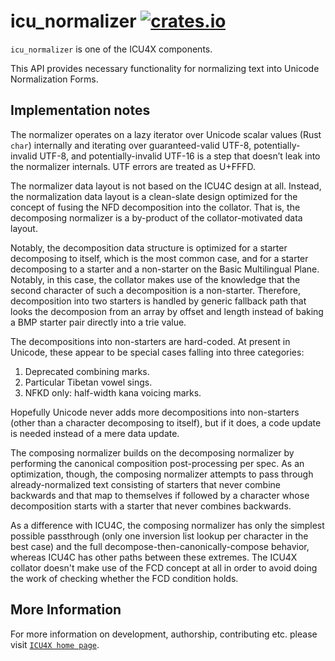 # icu_normalizer [![crates.io](https://img.shields.io/crates/v/icu_normalizer)](https://crates.io/crates/icu_normalizer)

`icu_normalizer` is one of the ICU4X components.

This API provides necessary functionality for normalizing text into Unicode
Normalization Forms.

## Implementation notes

The normalizer operates on a lazy iterator over Unicode scalar values (Rust `char`) internally
and iterating over guaranteed-valid UTF-8, potentially-invalid UTF-8, and potentially-invalid
UTF-16 is a step that doesn’t leak into the normalizer internals. UTF errors are treated as
U+FFFD.

The normalizer data layout is not based on the ICU4C design at all. Instead, the normalization
data layout is a clean-slate design optimized for the concept of fusing the NFD decomposition
into the collator. That is, the decomposing normalizer is a by-product of the collator-motivated
data layout.

Notably, the decomposition data structure is optimized for a starter decomposing to itself,
which is the most common case, and for a starter decomposing to a starter and a non-starter
on the Basic Multilingual Plane. Notably, in this case, the collator makes use of the
knowledge that the second character of such a decomposition is a non-starter. Therefore,
decomposition into two starters is handled by generic fallback path that looks the
decomposion from an array by offset and length instead of baking a BMP starter pair directly
into a trie value.

The decompositions into non-starters are hard-coded. At present in Unicode, these appear
to be special cases falling into three categories:

1. Deprecated combining marks.
2. Particular Tibetan vowel sings.
3. NFKD only: half-width kana voicing marks.

Hopefully Unicode never adds more decompositions into non-starters (other than a character
decomposing to itself), but if it does, a code update is needed instead of a mere data update.

The composing normalizer builds on the decomposing normalizer by performing the canonical
composition post-processing per spec. As an optimization, though, the composing normalizer
attempts to pass through already-normalized text consisting of starters that never combine
backwards and that map to themselves if followed by a character whose decomposition starts
with a starter that never combines backwards.

As a difference with ICU4C, the composing normalizer has only the simplest possible
passthrough (only one inversion list lookup per character in the best case) and the full
decompose-then-canonically-compose behavior, whereas ICU4C has other paths between these
extremes. The ICU4X collator doesn't make use of the FCD concept at all in order to avoid
doing the work of checking whether the FCD condition holds.

## More Information

For more information on development, authorship, contributing etc. please visit [`ICU4X home page`](https://github.com/unicode-org/icu4x).
